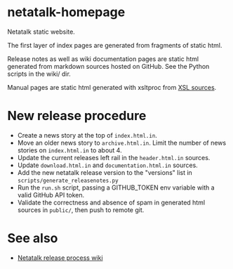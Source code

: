 # netatalk-homepage
Netatalk static website.

The first layer of index pages are generated from fragments of static html.

Release notes as well as wiki documentation pages are static html generated from markdown sources hosted on GitHub. See the Python scripts in the wiki/ dir.

Manual pages are static html generated with xsltproc from [XSL sources](https://github.com/Netatalk/netatalk/tree/main/doc).

# New release procedure
- Create a news story at the top of `index.html.in`.
- Move an older news story to `archive.html.in`. Limit the number of news stories on `index.html.in` to about 4.
- Update the current releases left rail in the `header.html.in` sources.
- Update `download.html.in` and `documentation.html.in` sources.
- Add the new netatalk release version to the "versions" list in `scripts/generate_releasenotes.py`
- Run the `run.sh` script, passing a GITHUB_TOKEN env variable with a valid GitHub API token.
- Validate the correctness and absence of spam in generated html sources in `public/`, then push to remote git.

# See also
- [Netatalk release process wiki](https://github.com/Netatalk/netatalk/wiki/Developer-Notes#user-content-Making_a_release)
